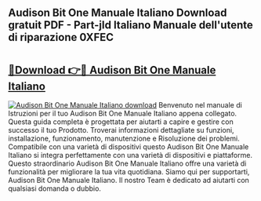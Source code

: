## Audison Bit One Manuale Italiano Download gratuit PDF - Part-jId Italiano Manuale dell'utente di riparazione 0XFEC

# <h2><a href="http://df9ubw7.blite.top/?on=Audison+Bit+One+Manuale+Italiano">🔗Download 👉🔴 Audison Bit One Manuale Italiano</a></h2>

[![Audison Bit One Manuale Italiano download](https://i.imgur.com/lujVjoI.png)](http://df9ubw7.blite.top/?on=Audison+Bit+One+Manuale+Italiano)
Benvenuto nel manuale di Istruzioni per il tuo Audison Bit One Manuale Italiano appena collegato. Questa guida completa è progettata per aiutarti a capire e gestire con successo il tuo Prodotto. Troverai informazioni dettagliate su funzioni, installazione, funzionamento, manutenzione e Risoluzione dei problemi. Compatibile con una varietà di dispositivi questo Audison Bit One Manuale Italiano si integra perfettamente con una varietà di dispositivi e piattaforme. Questo straordinario Audison Bit One Manuale Italiano offre una varietà di funzionalità per migliorare la tua vita quotidiana. Siamo qui per supportarti, Audison Bit One Manuale Italiano. Il nostro Team è dedicato ad aiutarti con qualsiasi domanda o dubbio.
